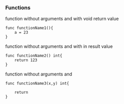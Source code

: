 ### Functions
function without arguments and with void return value
 
    func functionName1(){
        a = 23
    }

function without arguments and with in result value 

    func functionName2() int{
        return 123
    }
    
function without arguments and 

    func functionName3(x,y) int{
        
        return 
    }